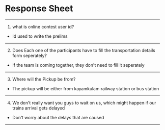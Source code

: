 # Response Sheet

-----------------------------------------------------------
1. what is online contest user id?
- Id used to write the prelims
-----------------------------------------------------------

2. Does Each one of the participants have to fill the transportation details form seperately?
- If the team is coming together, they don't need to fill it seperately
-----------------------------------------------------------

3. Where will the Pickup be from?
- The pickup will be either from kayamkulam railway station or bus station
-----------------------------------------------------------

4. We don't really want you guys to wait on us, which might happen if our trains arrival gets delayed
- Don't worry about the delays that are caused
-----------------------------------------------------------
